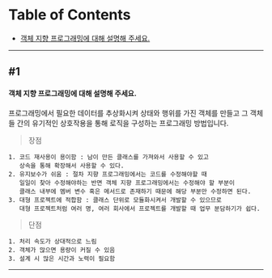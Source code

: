 # Table of Contents
* [객체 지향 프로그래밍에 대해 설명해 주세요.](#1)

---

## #1
#### 객체 지향 프로그래밍에 대해 설명해 주세요.

프로그래밍에서 필요한 데이터를 추상화시켜 상태와 행위를 가진 객체를 만들고 그 객체들 간의 유기적인 상호작용을 통해 로직을 구성하는 프로그래밍 방법입니다.

> 장점
```
1. 코드 재사용이 용이함 : 남이 만든 클래스를 가져와서 사용할 수 있고
   상속을 통해 확장해서 사용할 수 있다.
2. 유지보수가 쉬움 : 절차 지향 프로그래밍에서는 코드를 수정해야할 때
   일일이 찾아 수정해야하는 반면 객체 지향 프로그래밍에서는 수정해야 할 부분이
   클래스 내부에 멤버 변수 혹은 메서드로 존재하기 때문에 해당 부분만 수정하면 된다.
3. 대형 프로젝트에 적합함 : 클래스 단위로 모듈화시켜서 개발할 수 있으므로
   대형 프로젝트처럼 여러 명, 여러 회사에서 프로젝트를 개발할 때 업무 분담하기가 쉽다.
```
> 단점
```
1. 처리 속도가 상대적으로 느림
2. 객체가 많으면 용량이 커질 수 있음
3. 설계 시 많은 시간과 노력이 필요함
```


---


